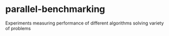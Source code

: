 # parallel-benchmarking
Experiments measuring performance of different algorithms solving variety of problems
